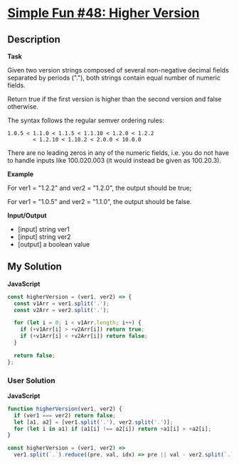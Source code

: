 # [Simple Fun #48: Higher Version](https://www.codewars.com/kata/58884e352ffea6d2f8000082)

## Description

**Task**

Given two version strings composed of several non-negative decimal fields separated by periods ("."), both strings contain equal number of numeric fields.

Return true if the first version is higher than the second version and false otherwise.

The syntax follows the regular semver ordering rules:

```
1.0.5 < 1.1.0 < 1.1.5 < 1.1.10 < 1.2.0 < 1.2.2
        < 1.2.10 < 1.10.2 < 2.0.0 < 10.0.0
```

There are no leading zeros in any of the numeric fields, i.e. you do not have to handle inputs like 100.020.003 (it would instead be given as 100.20.3).

**Example**

For ver1 = "1.2.2" and ver2 = "1.2.0", the output should be true;

For ver1 = "1.0.5" and ver2 = "1.1.0", the output should be false.

**Input/Output**

- [input] string ver1
- [input] string ver2
- [output] a boolean value

## My Solution

**JavaScript**

```js
const higherVersion = (ver1, ver2) => {
  const v1Arr = ver1.split('.');
  const v2Arr = ver2.split('.');

  for (let i = 0; i < v1Arr.length; i++) {
    if (+v1Arr[i] > +v2Arr[i]) return true;
    if (+v1Arr[i] < +v2Arr[i]) return false;
  }

  return false;
};
```

### User Solution

**JavaScript**

```js
function higherVersion(ver1, ver2) {
  if (ver1 === ver2) return false;
  let [a1, a2] = [ver1.split('.'), ver2.split('.')];
  for (let i in a1) if (a1[i] !== a2[i]) return +a1[i] > +a2[i];
}
```

```js
const higherVersion = (ver1, ver2) =>
  ver1.split(`.`).reduce((pre, val, idx) => pre || val - ver2.split(`.`)[idx], 0) > 0;
```
